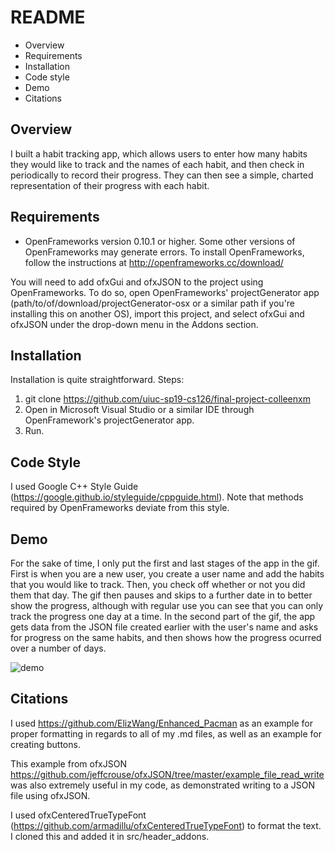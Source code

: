 # README

 * Overview 
 * Requirements
 * Installation
 * Code style
 * Demo
 * Citations 

## Overview 
I built a habit tracking app, which allows users to enter how many habits they would like to track and the names of each habit, and then check in periodically to record their progress. They can then see a simple, charted representation of their progress with each habit. 

## Requirements
* OpenFrameworks version 0.10.1 or higher. Some other versions of OpenFrameworks may generate errors. To install OpenFrameworks, follow the instructions at http://openframeworks.cc/download/ 

You will need to add ofxGui and ofxJSON to the project using OpenFrameworks. To do so, open OpenFrameworks' projectGenerator app (path/to/of/download/projectGenerator-osx or a similar path if you're installing this on another OS), import this project, and select ofxGui and ofxJSON under the drop-down menu in the Addons section.

## Installation
Installation is quite straightforward.
Steps:
1. git clone https://github.com/uiuc-sp19-cs126/final-project-colleenxm
2. Open in Microsoft Visual Studio or a similar IDE through OpenFramework's projectGenerator app.
3. Run.

## Code Style
I used  Google C++ Style Guide (https://google.github.io/styleguide/cppguide.html). Note that methods required by OpenFrameworks deviate from this style.

## Demo
For the sake of time, I only put the first and last stages of the app in the gif. First is when you are a new user, you create a user name and add the habits that you would like to track. Then, you check off whether or not you did them that day. The gif then pauses and skips to a further date in to better show the progress, although with regular use you can see that you can only track the progress one day at a time. In the second part of the gif, the app gets data from the JSON file created earlier with the user's name and asks for progress on the same habits, and then shows how the progress ocurred over a number of days. 

![demo](https://user-images.githubusercontent.com/42981164/57056118-f1753d80-6c65-11e9-83e4-1ae693d35083.gif)

## Citations
I used https://github.com/ElizWang/Enhanced_Pacman as an example for proper formatting in regards to all of my .md files, as well as an example for creating buttons. 

This example from ofxJSON https://github.com/jeffcrouse/ofxJSON/tree/master/example_file_read_write was also extremely useful in my code, as demonstrated writing to a JSON file using ofxJSON. 

I used ofxCenteredTrueTypeFont (https://github.com/armadillu/ofxCenteredTrueTypeFont) to format the text. I cloned this and added it in src/header_addons. 

